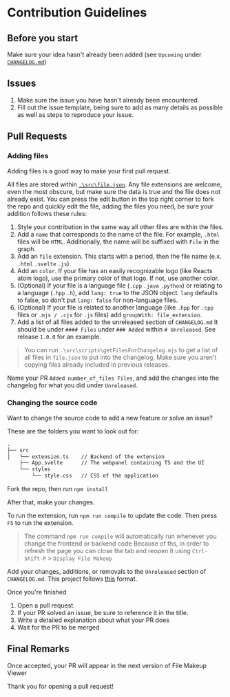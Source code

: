 # Contribution Guidelines

## Before you start

Make sure your idea hasn't already been added (see `Upcoming` under [`CHANGELOG.md`](../CHANGELOG.md))

## **Issues**

1. Make sure the issue you have hasn't already been encountered.
2. Fill out the issue template, being sure to add as many details as possible as well as steps to reproduce your issue.

## **Pull Requests**

### Adding files

Adding files is a good way to make your first pull request.

All files are stored within [`.\src\file.json`](../src/file.json).
Any file extensions are welcome, even the most obscure, but make sure the data is true and the file does not already exist.
You can press the edit button in the top right corner to fork the repo and quickly edit the file, adding the files you need, be sure your addition follows these rules:

1. Style your contribution in the same way all other files are within the files.
2. Add a `name` that corresponds to the name of the file. For example, `.html` files will be `HTML`. Additionally, the name will be suffixed with `File` in the graph.
3. Add an `file` extension. This starts with a period, then the file name (e.x. `.html` `.svelte` `.js`).
4. Add an `color`. If your file has an easily recognizable logo (like Reacts atom logo), use the primary color of that logo. If not, use another color.
5. (Optional) If your file is a language file (`.cpp` `.java` `.python`) or relating to a language (`.hpp` `.h`), add `lang: true` to the JSON object. `lang` defaults to false, so don't put `lang: false` for non-language files.
6. (Optional) If your file is related to another language (like `.hpp` for `.cpp` files or `.mjs / .cjs` for `.js` files) add `groupWith: file_extension`.
7. Add a list of all files added to the unreleased section of `CHANGELOG.md` It should be under `#### Files` under `### Added` within `# Unreleased`. See release `1.0.0` for an example.

> You can run `.\src\scripts\getFilesForChangelog.mjs` to get a list of all files in `file.json` to put into the changelog.
> Make sure you aren't copying files already included in previous releases.

Name your PR `Added number_of_files Files`, and add the changes into the changelog for what you did under `Unreleased`.

### Changing the source code

Want to change the source code to add a new feature or solve an issue?

These are the folders you want to look out for:

``` txt
.
├── src
│   └── extension.ts    // Backend of the extension
    ├── App.svelte      // The webpanel containing TS and the UI
    └── styles
        └── style.css   // CSS of the application
```

Fork the repo, then run `npm install`

After that, make your changes.

To run the extension, run `npm run compile` to update the code.
Then press `F5` to run the extension.

> The command `npm run compile` will automatically run whenever you change the frontend or backend code
> Because of ths, in order to refresh the page you can close the tab and reopen it using `Ctrl-Shift-P` > `Display File Makeup`

Add your changes, additions, or removals to the `Unreleased` section of `CHANGELOG.md`.
This project follows [this](https://keepachangelog.com/en/1.1.0/) format.

Once you're finished

1. Open a pull request.
2. If your PR solved an issue, be sure to reference it in the title.
3. Write a detailed explanation about what your PR does
4. Wait for the PR to be merged

## Final Remarks

Once accepted, your PR will appear in the next version of File Makeup Viewer

Thank you for opening a pull request!

